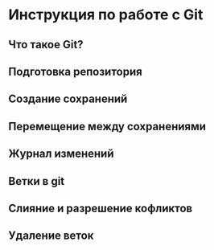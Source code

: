 # Инструкция по работе с Git

## Что такое Git?


## Подготовка репозитория


## Создание сохранений



## Перемещение между сохранениями



## Журнал изменений



## Ветки в git


## Слияние и разрешение кофликтов


## Удаление веток
